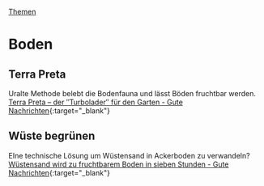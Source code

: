 [Themen](../themen.html)   

# Boden

## Terra Preta
Uralte Methode belebt die Bodenfauna und lässt Böden fruchtbar werden.
[Terra Preta – der ″Turbolader″ für den Garten - Gute Nachrichten](https://www.gute-nachrichten.com.de/2020/07/umwelt/terra-preta-der-turbolader-fuer-den-garten/){:target="_blank"}   

## Wüste begrünen
EIne technische Lösung um Wüstensand in Ackerboden zu verwandeln?   
[Wüstensand wird zu fruchtbarem Boden in sieben Stunden - Gute Nachrichten](https://www.gute-nachrichten.com.de/2020/09/technik/wuestensand-wird-zu-fruchtbarem-boden-in-sieben-stunden/){:target="_blank"}   

<!-- TODO -->
